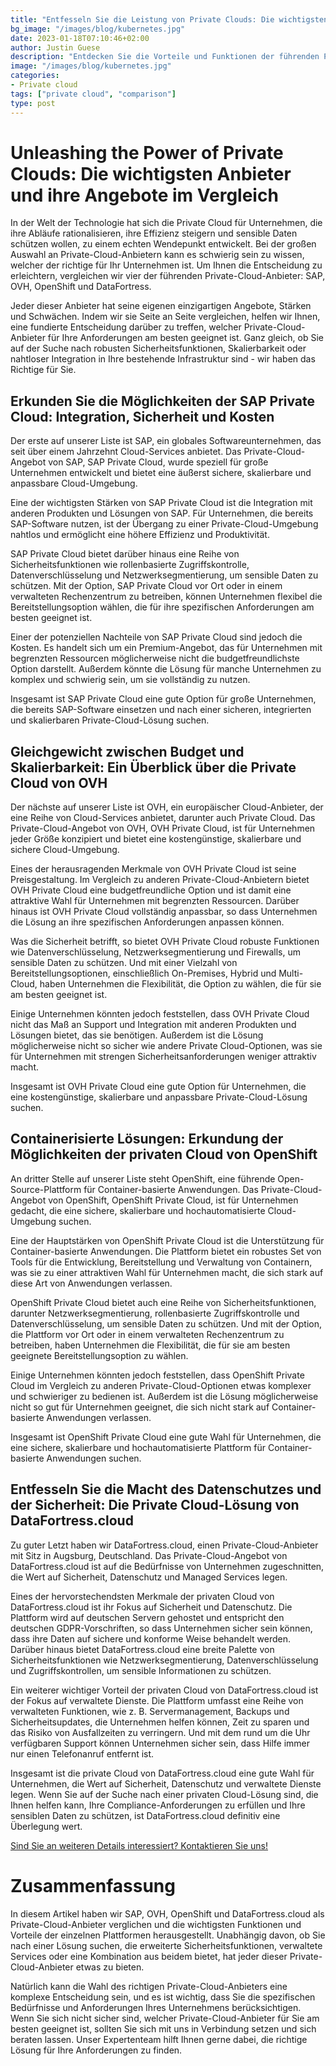 ```yaml
---
title: "Entfesseln Sie die Leistung von Private Clouds: Die wichtigsten Anbieter und ihre Angebote im Vergleich"
bg_image: "/images/blog/kubernetes.jpg"
date: 2023-01-18T07:10:46+02:00
author: Justin Guese
description: "Entdecken Sie die Vorteile und Funktionen der führenden Private-Cloud-Anbieter: SAP, OVH, OpenShift und DataFortress.cloud."
image: "/images/blog/kubernetes.jpg"
categories:
- Private cloud
tags: ["private cloud", "comparison"]
type: post
---
```

# Unleashing the Power of Private Clouds: Die wichtigsten Anbieter und ihre Angebote im Vergleich

In der Welt der Technologie hat sich die Private Cloud für Unternehmen, die ihre Abläufe rationalisieren, ihre Effizienz steigern und sensible Daten schützen wollen, zu einem echten Wendepunkt entwickelt. Bei der großen Auswahl an Private-Cloud-Anbietern kann es schwierig sein zu wissen, welcher der richtige für Ihr Unternehmen ist. Um Ihnen die Entscheidung zu erleichtern, vergleichen wir vier der führenden Private-Cloud-Anbieter: SAP, OVH, OpenShift und DataFortress.

Jeder dieser Anbieter hat seine eigenen einzigartigen Angebote, Stärken und Schwächen. Indem wir sie Seite an Seite vergleichen, helfen wir Ihnen, eine fundierte Entscheidung darüber zu treffen, welcher Private-Cloud-Anbieter für Ihre Anforderungen am besten geeignet ist. Ganz gleich, ob Sie auf der Suche nach robusten Sicherheitsfunktionen, Skalierbarkeit oder nahtloser Integration in Ihre bestehende Infrastruktur sind - wir haben das Richtige für Sie.

## Erkunden Sie die Möglichkeiten der SAP Private Cloud: Integration, Sicherheit und Kosten

Der erste auf unserer Liste ist SAP, ein globales Softwareunternehmen, das seit über einem Jahrzehnt Cloud-Services anbietet. Das Private-Cloud-Angebot von SAP, SAP Private Cloud, wurde speziell für große Unternehmen entwickelt und bietet eine äußerst sichere, skalierbare und anpassbare Cloud-Umgebung.

Eine der wichtigsten Stärken von SAP Private Cloud ist die Integration mit anderen Produkten und Lösungen von SAP. Für Unternehmen, die bereits SAP-Software nutzen, ist der Übergang zu einer Private-Cloud-Umgebung nahtlos und ermöglicht eine höhere Effizienz und Produktivität.

SAP Private Cloud bietet darüber hinaus eine Reihe von Sicherheitsfunktionen wie rollenbasierte Zugriffskontrolle, Datenverschlüsselung und Netzwerksegmentierung, um sensible Daten zu schützen. Mit der Option, SAP Private Cloud vor Ort oder in einem verwalteten Rechenzentrum zu betreiben, können Unternehmen flexibel die Bereitstellungsoption wählen, die für ihre spezifischen Anforderungen am besten geeignet ist.

Einer der potenziellen Nachteile von SAP Private Cloud sind jedoch die Kosten. Es handelt sich um ein Premium-Angebot, das für Unternehmen mit begrenzten Ressourcen möglicherweise nicht die budgetfreundlichste Option darstellt. Außerdem könnte die Lösung für manche Unternehmen zu komplex und schwierig sein, um sie vollständig zu nutzen.

Insgesamt ist SAP Private Cloud eine gute Option für große Unternehmen, die bereits SAP-Software einsetzen und nach einer sicheren, integrierten und skalierbaren Private-Cloud-Lösung suchen.

## Gleichgewicht zwischen Budget und Skalierbarkeit: Ein Überblick über die Private Cloud von OVH

Der nächste auf unserer Liste ist OVH, ein europäischer Cloud-Anbieter, der eine Reihe von Cloud-Services anbietet, darunter auch Private Cloud. Das Private-Cloud-Angebot von OVH, OVH Private Cloud, ist für Unternehmen jeder Größe konzipiert und bietet eine kostengünstige, skalierbare und sichere Cloud-Umgebung.

Eines der herausragenden Merkmale von OVH Private Cloud ist seine Preisgestaltung. Im Vergleich zu anderen Private-Cloud-Anbietern bietet OVH Private Cloud eine budgetfreundliche Option und ist damit eine attraktive Wahl für Unternehmen mit begrenzten Ressourcen. Darüber hinaus ist OVH Private Cloud vollständig anpassbar, so dass Unternehmen die Lösung an ihre spezifischen Anforderungen anpassen können.

Was die Sicherheit betrifft, so bietet OVH Private Cloud robuste Funktionen wie Datenverschlüsselung, Netzwerksegmentierung und Firewalls, um sensible Daten zu schützen. Und mit einer Vielzahl von Bereitstellungsoptionen, einschließlich On-Premises, Hybrid und Multi-Cloud, haben Unternehmen die Flexibilität, die Option zu wählen, die für sie am besten geeignet ist.

Einige Unternehmen könnten jedoch feststellen, dass OVH Private Cloud nicht das Maß an Support und Integration mit anderen Produkten und Lösungen bietet, das sie benötigen. Außerdem ist die Lösung möglicherweise nicht so sicher wie andere Private Cloud-Optionen, was sie für Unternehmen mit strengen Sicherheitsanforderungen weniger attraktiv macht.

Insgesamt ist OVH Private Cloud eine gute Option für Unternehmen, die eine kostengünstige, skalierbare und anpassbare Private-Cloud-Lösung suchen.
## Containerisierte Lösungen: Erkundung der Möglichkeiten der privaten Cloud von OpenShift

An dritter Stelle auf unserer Liste steht OpenShift, eine führende Open-Source-Plattform für Container-basierte Anwendungen. Das Private-Cloud-Angebot von OpenShift, OpenShift Private Cloud, ist für Unternehmen gedacht, die eine sichere, skalierbare und hochautomatisierte Cloud-Umgebung suchen.

Eine der Hauptstärken von OpenShift Private Cloud ist die Unterstützung für Container-basierte Anwendungen. Die Plattform bietet ein robustes Set von Tools für die Entwicklung, Bereitstellung und Verwaltung von Containern, was sie zu einer attraktiven Wahl für Unternehmen macht, die sich stark auf diese Art von Anwendungen verlassen.

OpenShift Private Cloud bietet auch eine Reihe von Sicherheitsfunktionen, darunter Netzwerksegmentierung, rollenbasierte Zugriffskontrolle und Datenverschlüsselung, um sensible Daten zu schützen. Und mit der Option, die Plattform vor Ort oder in einem verwalteten Rechenzentrum zu betreiben, haben Unternehmen die Flexibilität, die für sie am besten geeignete Bereitstellungsoption zu wählen.

Einige Unternehmen könnten jedoch feststellen, dass OpenShift Private Cloud im Vergleich zu anderen Private-Cloud-Optionen etwas komplexer und schwieriger zu bedienen ist. Außerdem ist die Lösung möglicherweise nicht so gut für Unternehmen geeignet, die sich nicht stark auf Container-basierte Anwendungen verlassen.

Insgesamt ist OpenShift Private Cloud eine gute Wahl für Unternehmen, die eine sichere, skalierbare und hochautomatisierte Plattform für Container-basierte Anwendungen suchen.

## Entfesseln Sie die Macht des Datenschutzes und der Sicherheit: Die Private Cloud-Lösung von DataFortress.cloud

Zu guter Letzt haben wir DataFortress.cloud, einen Private-Cloud-Anbieter mit Sitz in Augsburg, Deutschland. Das Private-Cloud-Angebot von DataFortress.cloud ist auf die Bedürfnisse von Unternehmen zugeschnitten, die Wert auf Sicherheit, Datenschutz und Managed Services legen.

Eines der hervorstechendsten Merkmale der privaten Cloud von DataFortress.cloud ist ihr Fokus auf Sicherheit und Datenschutz. Die Plattform wird auf deutschen Servern gehostet und entspricht den deutschen GDPR-Vorschriften, so dass Unternehmen sicher sein können, dass ihre Daten auf sichere und konforme Weise behandelt werden. Darüber hinaus bietet DataFortress.cloud eine breite Palette von Sicherheitsfunktionen wie Netzwerksegmentierung, Datenverschlüsselung und Zugriffskontrollen, um sensible Informationen zu schützen.

Ein weiterer wichtiger Vorteil der privaten Cloud von DataFortress.cloud ist der Fokus auf verwaltete Dienste. Die Plattform umfasst eine Reihe von verwalteten Funktionen, wie z. B. Servermanagement, Backups und Sicherheitsupdates, die Unternehmen helfen können, Zeit zu sparen und das Risiko von Ausfallzeiten zu verringern. Und mit dem rund um die Uhr verfügbaren Support können Unternehmen sicher sein, dass Hilfe immer nur einen Telefonanruf entfernt ist.

Insgesamt ist die private Cloud von DataFortress.cloud eine gute Wahl für Unternehmen, die Wert auf Sicherheit, Datenschutz und verwaltete Dienste legen. Wenn Sie auf der Suche nach einer privaten Cloud-Lösung sind, die Ihnen helfen kann, Ihre Compliance-Anforderungen zu erfüllen und Ihre sensiblen Daten zu schützen, ist DataFortress.cloud definitiv eine Überlegung wert.

[Sind Sie an weiteren Details interessiert? Kontaktieren Sie uns!](/de/contact)

# Zusammenfassung

In diesem Artikel haben wir SAP, OVH, OpenShift und DataFortress.cloud als Private-Cloud-Anbieter verglichen und die wichtigsten Funktionen und Vorteile der einzelnen Plattformen herausgestellt. Unabhängig davon, ob Sie nach einer Lösung suchen, die erweiterte Sicherheitsfunktionen, verwaltete Services oder eine Kombination aus beidem bietet, hat jeder dieser Private-Cloud-Anbieter etwas zu bieten.

Natürlich kann die Wahl des richtigen Private-Cloud-Anbieters eine komplexe Entscheidung sein, und es ist wichtig, dass Sie die spezifischen Bedürfnisse und Anforderungen Ihres Unternehmens berücksichtigen. Wenn Sie sich nicht sicher sind, welcher Private-Cloud-Anbieter für Sie am besten geeignet ist, sollten Sie sich mit uns in Verbindung setzen und sich beraten lassen. Unser Expertenteam hilft Ihnen gerne dabei, die richtige Lösung für Ihre Anforderungen zu finden.